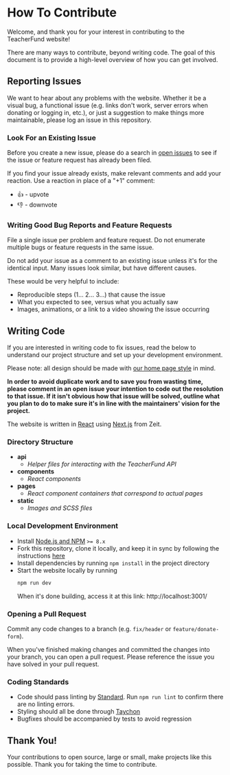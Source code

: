 # How To Contribute

Welcome, and thank you for your interest in contributing to the TeacherFund website!

There are many ways to contribute, beyond writing code. The goal of this document is to provide a high-level overview of how you can get involved.

## Reporting Issues
We want to hear about any problems with the website. Whether it be a visual bug, a functional issue (e.g. links don't work, server errors when donating or logging in, etc.), or just a suggestion to make things more maintainable, please log an issue in this repository.

### Look For an Existing Issue
Before you create a new issue, please do a search in [open issues](https://github.com/teacherfund/TeacherFund_next/issues) to see if the issue or feature request has already been filed.

If you find your issue already exists, make relevant comments and add your reaction. Use a reaction in place of a "+1" comment:

- 👍 - upvote
- 👎 - downvote

### Writing Good Bug Reports and Feature Requests
File a single issue per problem and feature request. Do not enumerate multiple bugs or feature requests in the same issue.

Do not add your issue as a comment to an existing issue unless it's for the identical input. Many issues look similar, but have different causes.

These would be very helpful to include:
- Reproducible steps (1... 2... 3...) that cause the issue
- What you expected to see, versus what you actually saw
- Images, animations, or a link to a video showing the issue occurring

## Writing Code
If you are interested in writing code to fix issues, read the below to understand our project structure and set up your development environment.

Please note: all design should be made with [our home page style](https://github.com/teacherfund/TeacherFund_next/blob/master/HomePageDesign.pdf) in mind.

**In order to avoid duplicate work and to save you from wasting time, please comment in an open issue your intention to code out the resolution to that issue. If it isn't obvious how that issue will be solved, outline what you plan to do to make sure it's in line with the maintainers' vision for the project.**

The website is written in [React](https://github.com/facebook/react/) using [Next.js](https://github.com/zeit/next.js) from Zeit. 

### Directory Structure
- **api**
  - _Helper files for interacting with the TeacherFund API_
- **components**
  - _React components_
- **pages**
  - _React component containers that correspond to actual pages_
- **static**
  - _Images and SCSS files_

### Local Development Environment
- Install [Node.js and NPM](https://nodejs.org) `>= 8.x`
- Fork this repository, clone it locally, and keep it in sync by following the instructions [here](https://help.github.com/articles/fork-a-repo/)
- Install dependencies by running `npm install` in the project directory
- Start the website locally by running
  ```bash
  npm run dev
  ```
  When it's done building, access it at this link: http://localhost:3001/

### Opening a Pull Request
Commit any code changes to a branch (e.g. `fix/header` or `feature/donate-form`).

When you've finished making changes and committed the changes into your branch, you can open a pull request. Please reference the issue you have solved in your pull request.

### Coding Standards
- Code should pass linting by [Standard](https://standardjs.com/). Run `npm run lint` to confirm there are no linting errors.
- Styling should all be done through [Taychon](https://tachyons.io/docs)
- Bugfixes should be accompanied by tests to avoid regression

## Thank You!
Your contributions to open source, large or small, make projects like this possible. Thank you for taking the time to contribute.
